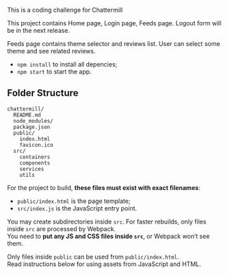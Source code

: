 This is a coding challenge for Chattermill

This project contains Home page, Login page, Feeds page.
Logout form will be in the next release.

Feeds page contains theme selector and reviews list.
User can select some theme and see related reviews.

* `npm install` to install all depencies;
* `npm start` to start the app.

## Folder Structure

```
chattermill/
  README.md
  node_modules/
  package.json
  public/
    index.html
    favicon.ico
  src/
    containers
    components
    services
    utils
```

For the project to build, **these files must exist with exact filenames**:

* `public/index.html` is the page template;
* `src/index.js` is the JavaScript entry point.

You may create subdirectories inside `src`. For faster rebuilds, only files inside `src` are processed by Webpack.<br>
You need to **put any JS and CSS files inside `src`**, or Webpack won’t see them.

Only files inside `public` can be used from `public/index.html`.<br>
Read instructions below for using assets from JavaScript and HTML.
